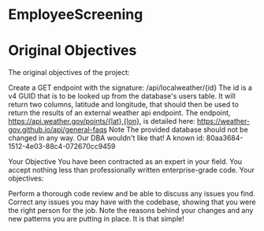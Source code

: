 # EmployeeScreening
# Original Objectives
The original objectives of the project:

Create a GET endpoint with the signature: /api/localweather/{id}
The id is a v4 GUID that is to be looked up from the database's users table.
It will return two columns, latitude and longitude, that should then be used to return the results of an external weather api endpoint.
The endpoint, https://api.weather.gov/points/{lat},{lon}, is detailed here: https://weather-gov.github.io/api/general-faqs
Note The provided database should not be changed in any way. Our DBA wouldn't like that!
A known id: 80aa3684-1512-4e03-88c4-072670cc9459

Your Objective
You have been contracted as an expert in your field. You accept nothing less than professionally written enterprise-grade code. Your objectives:

Perform a thorough code review and be able to discuss any issues you find.
Correct any issues you may have with the codebase, showing that you were the right person for the job.
Note the reasons behind your changes and any new patterns you are putting in place.
It is that simple!
